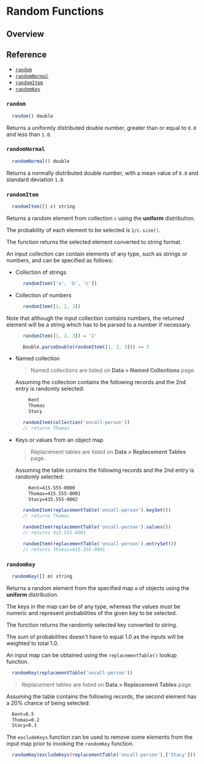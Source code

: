 # Random Functions

## Overview

## Reference

* [`random`](#random)
* [`randomNormal`](#randomnormal)
* [`randomItem`](#randomitem)
* [`randomKey`](#randomkey)

### `random`

```javascript
  random() double
```

Returns a uniformly distributed double number, greater than or equal to `0.0` and less than `1.0`.

### `randomNormal`

```javascript
  randomNormal() double
```

Returns a normally distributed double number, with a mean value of `0.0` and standard deviation `1.0`.

### `randomItem`

```javascript
  randomItem([] c) string
```

Returns a random element from collection `c` using the **uniform** distribution.

The probability of each element to be selected is `1/c.size()`.

The function returns the selected element converted to string format.

An input collection can contain elements of any type, such as strings or numbers, and can be specified as follows:

* Collection of strings

```javascript
	  randomItem(['a', 'b', 'c'])
```

* Collection of numbers

```javascript
	  randomItem([1, 2, 3])
```

Note that although the input collection contains numbers, the returned element will be a string which has to be parsed to a number if necessary.

```javascript
	  randomItem([1, 2, 3]) = '2'
```

```javascript
	  Double.parseDouble(randomItem([1, 2, 3])) >= 2
```

* Named collection

	> Named collections are listed on **Data > Named Collections** page.

	Assuming the collection contains the following records and the 2nd entry is randomly selected:

```txt
		Kent
		Thomas
		Stacy
```

```javascript
	  randomItem(collection('oncall-person'))
	  // returns Thomas
```

* Keys or values from an object map

	> Replacement tables are listed on **Data > Replacement Tables** page.

	Assuming the table contains the following records and the 2nd entry is randomly selected:

```txt
		Kent=415.555-0000
		Thomas=415.555-0001
		Stacy=415.555-0002
```

```javascript
	  randomItem(replacementTable('oncall-person').keySet())
	  // returns Thomas
```

```javascript
	  randomItem(replacementTable('oncall-person').values())
	  // returns 415.555-0001
```

```javascript
	  randomItem(replacementTable('oncall-person').entrySet())
	  // returns Thomas=415.555-0001
```

### `randomKey`

```javascript
  randomKey([] m) string
```

Returns a random element from the specified map `m` of objects using the **uniform** distribution.

The keys in the map can be of any type, whereas the values must be numeric and represent probabilities of the given key to be selected.

The function returns the randomly selected key converted to string.

The sum of probabilities doesn't have to equal 1.0 as the inputs will be weighted to total 1.0.

An input map can be obtained using the `replacementTable()` lookup function.

```javascript
  randomKey(replacementTable('oncall-person'))
```

> Replacement tables are listed on **Data > Replacement Tables** page.

Assuming the table contains the following records, the second element has a 20% chance of being selected:

```txt
  Kent=0.5
  Thomas=0.2
  Stacy=0.3
```

The `excludeKeys` function can be used to remove some elements from the input map prior to invoking the `randomKey` function.

```javascript
  randomKey(excludeKeys(replacementTable('oncall-person'),['Stacy']))
```

